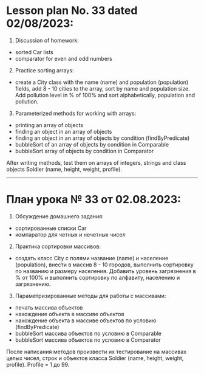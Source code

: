 # Lesson plan No. 33 dated 02/08/2023:
1. Discussion of homework:
- sorted Car lists
- comparator for even and odd numbers

2. Practice sorting arrays:

- create a City class with the name (name) and population (population) fields, add 8 - 10 cities to the array,
  sort by name and population size.
  Add pollution level in % of 100% and sort alphabetically, population and pollution.


3. Parameterized methods for working with arrays:
- printing an array of objects
- finding an object in an array of objects
- finding an object in an array of objects by condition (findByPredicate)
- bubbleSort of an array of objects by condition in Comparable<T>
- bubbleSort array of objects by condition in Comparator<T>

After writing methods, test them on arrays of integers, strings and class objects
Soldier (name, height, weight, profile).

______________________

# План урока № 33 от 02.08.2023:

1. Обсуждение домашнего задания:
- сортированные списки Car  
- компаратор для четных и нечетных чисел

2. Практика сортировки массивов:

- создать класс City с полями название (name) и население (population), внести в массив 8 - 10 городов,
выполнить сортировку по названию и размеру населения. 
Добавить уровень загрязнения в % от 100% и выполнить сортировку по алфавиту, населению и загрязнению.


3. Параметризированные методы для работы с массивами:
- печать массива объектов
- нахождение объекта в массиве объектов
- нахождение объекта в массиве объектов по условию (findByPredicate)
- bubbleSort массива объектов по условию в Comparable<T>
- bubbleSort массива объектов по условию в Comparator<T>

После написания методов произвести их тестирование на массивах целых чисел, строк и объектов класса
Soldier (name, height, weight, profile). Profile = 1 до 99.











